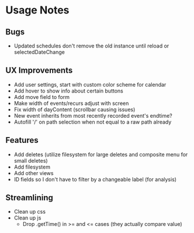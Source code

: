 # Usage Notes
## Bugs
- Updated schedules don't remove the old instance until reload or selectedDateChange
## UX Improvements
- Add user settings, start with custom color scheme for calendar
- Add hover to show info about certain buttons
- Add move field to form
- Make width of events/recurs adjust with screen
- Fix width of dayContent (scrollbar causing issues)
- New event inherits from most recently recorded event's endtime?
- Autofill '/' on path selection when not equal to a raw path already
## Features
- Add deletes (utilize filesystem for large deletes and composite menu for small deletes)
- Add filesystem
- Add other views
- ID fields so I don't have to filter by a changeable label (for analysis)
## Streamlining
- Clean up css
- Clean up js
	- Drop .getTime() in >= and <= cases (they actually compare value)
